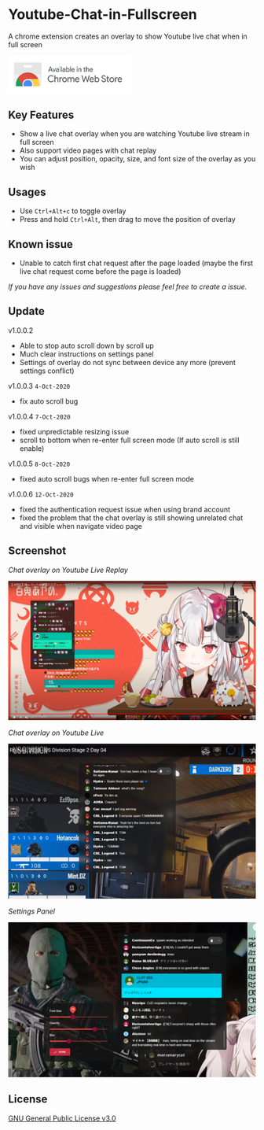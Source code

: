 

# Youtube-Chat-in-Fullscreen

A chrome extension creates an overlay to show Youtube live chat when in full screen

<a href="https://chrome.google.com/webstore/detail/youtube-chat-in-fullscree/kmhclnjhlejdjlkgeebolkigafpaijkp"><img width='250' src="./images/ChromeWebStore_Badge_v2_496x150.png"/></a>

## Key Features

- Show a live chat overlay when you are watching Youtube live stream in full screen
- Also support video pages with chat replay
- You can adjust position, opacity, size, and font size of the overlay as you wish

## Usages

- Use `Ctrl+Alt+c` to toggle overlay
- Press and hold `Ctrl+Alt`, then drag to move the position of overlay

## Known issue

- Unable to catch first chat request after the page loaded (maybe the first live chat request come before the page is loaded)

 *If you have any issues and suggestions please feel free to create a issue.*

## Update

v1.0.0.2

- Able to stop auto scroll down by scroll up
- Much clear instructions on settings panel
- Settings of overlay do not sync between device any more (prevent settings conflict)

v1.0.0.3 `4-Oct-2020`

- fix auto scroll bug

v1.0.0.4 `7-Oct-2020`

- fixed unpredictable resizing issue
- scroll to bottom when re-enter full screen mode (If auto scroll is still enable)

v1.0.0.5 `8-Oct-2020`

- fixed auto scroll bugs when re-enter full screen mode 

v1.0.0.6 `12-Oct-2020`

- fixed the authentication request issue when using brand account
- fixed the problem that the chat overlay is still showing unrelated chat and visible when navigate video page

## Screenshot

*Chat overlay on Youtube Live Replay*

![Chat overlay screenshot](./images/sample.png )

*Chat overlay on Youtube Live*

![Chat overlay screenshot](./images/r6-cap.png)

*Settings Panel*

![settings panel screenshot](./images/settings.png)



## License

<a href="/LICENSE">GNU General Public License v3.0</a>
